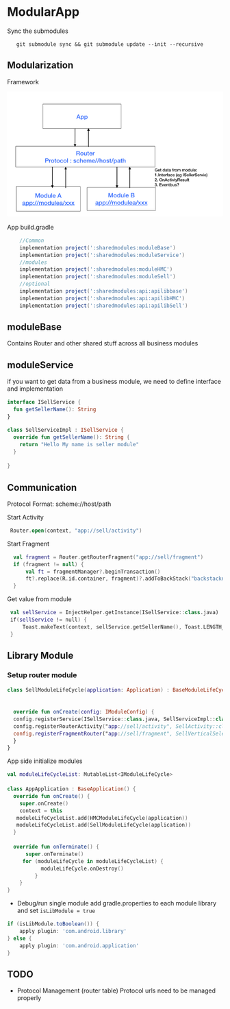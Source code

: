 # ModularApp

Sync the submodules
```
   git submodule sync && git submodule update --init --recursive
```
## Modularization
Framework

![Framework](https://raw.githubusercontent.com/kelly-xue-wang/ModularApp/master/img/Router_Framework.jpeg)

App build.gradle
```gradle
    //Common
    implementation project(':sharedmodules:moduleBase')
    implementation project(':sharedmodules:moduleService')
    //modules
    implementation project(':sharedmodules:moduleHMC')
    implementation project(':sharedmodules:moduleSell')
    //optional
    implementation project(':sharedmodules:api:apilibbase')
    implementation project(':sharedmodules:api:apilibHMC')
    implementation project(':sharedmodules:api:apilibSell')
```
## moduleBase

Contains Router and other shared stuff across all business modules
## moduleService

if you want to get data from a business module, we need to define interface and implementation
 
```kotlin
interface ISellService {
  fun getSellerName(): String
}
```
```kotlin
class SellServiceImpl : ISellService {
  override fun getSellerName(): String {
    return "Hello My name is seller module"
  }

}
```
## Communication
Protocol Format: scheme://host/path

Start Activity 
```kotlin
 Router.open(context, "app://sell/activity")
```
Start Fragment
```kotlin
  val fragment = Router.getRouterFragment("app://sell/fragment")
  if (fragment != null) {
      val ft = fragmentManager?.beginTransaction()
      ft?.replace(R.id.container, fragment)?.addToBackStack("backstackname")?.commitAllowingStateLoss()
  }
```
Get value from module
```kotlin
 val sellService = InjectHelper.getInstance(ISellService::class.java)
 if(sellService != null) {
     Toast.makeText(context, sellService.getSellerName(), Toast.LENGTH_SHORT).show()
 }
```

## Library Module
### Setup router module
```kotlin
class SellModuleLifeCycle(application: Application) : BaseModuleLifeCycle(application) {


  override fun onCreate(config: IModuleConfig) {
  config.registerService(ISellService::class.java, SellServiceImpl::class.java)
  config.registerRouterActivity("app://sell/activity", SellActivity::class.java)
  config.registerFragmentRouter("app://sell/fragment", SellVerticalSelectionFragment::class.java)
  }
}
```

App side initialize modules
```kotlin
val moduleLifeCycleList: MutableList<IModuleLifeCycle>
   
class AppApplication : BaseApplication() {
  override fun onCreate() {
    super.onCreate()
    context = this
   moduleLifeCycleList.add(HMCModuleLifeCycle(application))
   moduleLifeCycleList.add(SellModuleLifeCycle(application))
  }
  
  override fun onTerminate() {
      super.onTerminate()
     for (moduleLifeCycle in moduleLifeCycleList) {
           moduleLifeCycle.onDestroy()
         }
    }
}

```

* Debug/run single module
add gradle.properties to each module library and set `isLibModule = true`

```gradle
if (isLibModule.toBoolean()) {
    apply plugin: 'com.android.library'    
} else {
    apply plugin: 'com.android.application'
}
```

## TODO
* Protocol Management (router table)
Protocol urls need to be managed properly
